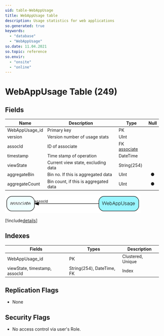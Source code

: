 ```yaml
---
uid: table-WebAppUsage
title: WebAppUsage table
description: Usage statistics for web applications
so.generated: true
keywords:
  - "database"
  - "WebAppUsage"
so.date: 11.04.2021
so.topic: reference
so.envir:
  - "onsite"
  - "online"
---
```


# WebAppUsage Table (249)

## Fields

| Name | Description | Type | Null |
|------|-------------|------|:----:|
|WebAppUsage\_id|Primary key|PK| |
|version|Version number of usage stats|UInt| |
|assocId|ID of associate|FK [associate](associate.md)| |
|timestamp|Time stamp of operation|DateTime| |
|viewState|Current view state, excluding data|String(254)| |
|aggregateBin|Bin no. If this is aggregated data|UInt|&#x25CF;|
|aggregateCount|Bin count, if this is aggregated data|UInt|&#x25CF;|


![WebAppUsage table relationship diagram](./media/WebAppUsage.png)

[!include[details](./includes/webappusage.md)]

## Indexes

| Fields | Types | Description |
|--------|-------|-------------|
|WebAppUsage\_id |PK |Clustered, Unique |
|viewState, timestamp, assocId |String(254), DateTime, FK |Index |

## Replication Flags

* None

## Security Flags

* No access control via user's Role.

